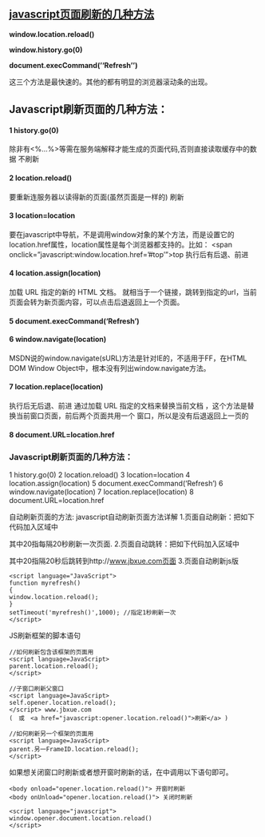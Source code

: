 ## [javascript页面刷新的几种方法](https://www.cnblogs.com/xiaoqi2018/p/10826553.html)

**window.location.reload()**

**window.history.go(0)**

**document.execCommand(’‘Refresh’’)**

这三个方法是最快速的。其他的都有明显的浏览器滚动条的出现。

## Javascript刷新页面的几种方法：

#### 1 history.go(0)

除非有<%…%>等需在服务端解释才能生成的页面代码,否则直接读取缓存中的数据
不刷新

#### 2 location.reload()

要重新连服务器以读得新的页面(虽然页面是一样的)
刷新

#### 3 location=location

要在javascript中导航，不是调用window对象的某个方法，而是设置它的location.href属性，location属性是每个浏览器都支持的。比如：
<span οnclick=”javascript:window.location.href=’#top’”>top
执行后有后退、前进

#### 4 location.assign(location)

加载 URL 指定的新的 HTML 文档。 就相当于一个链接，跳转到指定的url，当前页面会转为新页面内容，可以点击后退返回上一个页面。

#### 5 document.execCommand(‘Refresh’)

#### 6 window.navigate(location)

MSDN说的window.navigate(sURL)方法是针对IE的，不适用于FF，在HTML DOM Window Object中，根本没有列出window.navigate方法。

#### 7 location.replace(location)

执行后无后退、前进
通过加载 URL 指定的文档来替换当前文档 ，这个方法是替换当前窗口页面，前后两个页面共用一个
窗口，所以是没有后退返回上一页的

#### 8 document.URL=location.href

### Javascript刷新页面的几种方法：

1 history.go(0)
2 location.reload()
3 location=location
4 location.assign(location)
5 document.execCommand(‘Refresh’)
6 window.navigate(location)
7 location.replace(location)
8 document.URL=location.href

自动刷新页面的方法: javascript自动刷新页面方法详解
1.页面自动刷新：把如下代码加入区域中

其中20指每隔20秒刷新一次页面.
2.页面自动跳转：把如下代码加入区域中

其中20指隔20秒后跳转到http://www.jbxue.com页面
3.页面自动刷新js版

```
<script language="JavaScript">
function myrefresh()
{
window.location.reload();
}
setTimeout('myrefresh()',1000); //指定1秒刷新一次
</script>
```

JS刷新框架的脚本语句

```
//如何刷新包含该框架的页面用 
<script language=JavaScript>
parent.location.reload();
</script>

//子窗口刷新父窗口
<script language=JavaScript>
self.opener.location.reload();
</script> www.jbxue.com
(　或　<a href="javascript:opener.location.reload()">刷新</a> )

//如何刷新另一个框架的页面用 
<script language=JavaScript>
parent.另一FrameID.location.reload();
</script>
```

如果想关闭窗口时刷新或者想开窗时刷新的话，在中调用以下语句即可。

```
<body onload="opener.location.reload()"> 开窗时刷新
<body onUnload="opener.location.reload()"> 关闭时刷新

<script language="javascript">
window.opener.document.location.reload()
</script>
```

